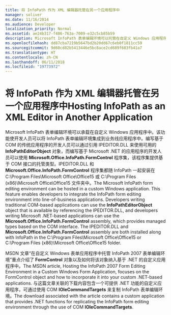 ```yaml
---
title: 将 InfoPath 作为 XML 编辑器托管在另一个应用程序中
manager: soliver
ms.date: 11/16/2014
ms.audience: Developer
localization_priority: Normal
ms.assetid: ae24b317-f486-763a-7009-e32c5cb85b59
description: Microsoft InfoPath 表单编辑环境可以托管在自定义 Windows 应用程序中，这样开发人员可以将 InfoPath 表单编辑环境集成到业务线应用程序中。
ms.openlocfilehash: dd87cba7219b5647bd2b20dd67c6eb0f1811cc59
ms.sourcegitcommit: 9d60cd82b5413446e5bc8ace2cd689f683fb41a7
ms.translationtype: HT
ms.contentlocale: zh-CN
ms.lasthandoff: 06/11/2018
ms.locfileid: "19773972"
---
```

# <a name="hosting-infopath-as-an-xml-editor-in-another-application"></a><span data-ttu-id="945a0-103">将 InfoPath 作为 XML 编辑器托管在另一个应用程序中</span><span class="sxs-lookup"><span data-stu-id="945a0-103">Hosting InfoPath as an XML Editor in Another Application</span></span>

<span data-ttu-id="945a0-p101">Microsoft InfoPath 表单编辑环境可以承载在自定义 Windows 应用程序中。该功能使开发人员可以将 InfoPath 表单编辑环境集成到业务线应用程序中。编写基于 COM 的传统应用程序的开发人员可以通过引用 IPEDITOR.DLL 来使用可用的 **InfoPathEditorObject** 对象，而编写基于 Microsoft .NET 的应用程序的开发人员可以使用 **Microsoft.Office.InfoPath.FormControl** 程序集，该程序集提供基于 COM 接口的托管类型。IPEDITOR.DLL 和 **Microsoft.Office.InfoPath.FormControl** 程序集都随 InfoPath 一起安装在 C:\Program Files\Microsoft Office\Office15 或 C:\Program Files (x86)\Microsoft Office\Office15 文件夹中。</span><span class="sxs-lookup"><span data-stu-id="945a0-p101">The Microsoft InfoPath form editing environment can be hosted in a custom Windows application. This feature enables developers to integrate the InfoPath form editing environment into line-of-business applications. Developers writing traditional COM-based applications can use the **InfoPathEditorObject** object that is available by referencing the IPEDITOR.DLL, and developers writing Microsoft .NET-based applications can use the **Microsoft.Office.InfoPath.FormControl** assembly, which provides managed types based on the COM interface. The IPEDITOR.DLL and **Microsoft.Office.InfoPath.FormControl** assembly are both installed along with InfoPath in the C:\Program Files\Microsoft Office\Office15 or C:\Program Files (x86)\Microsoft Office\Office15 folder.</span></span> 
  
<span data-ttu-id="945a0-108">MSDN 文章“在自定义 Windows 表单应用程序中托管 InfoPath 2007 表单编辑环境”重点介绍了 **FormControl** 对象以及如何将该对象纳入基于 .NET 的自定义应用程序中。</span><span class="sxs-lookup"><span data-stu-id="945a0-108">The MSDN article, Hosting the InfoPath 2007 Form Editing Environment in a Custom Windows Form Application, focuses on the FormControl object and how to incorporate it into your custom .NET-based applications.</span></span> <span data-ttu-id="945a0-109">与这篇文章关联的下载内容包含一个可提供 .NET 功能的自定义应用程序，可通过使用 COM **IOleCommandTargets** 来复制 InfoPath 表单编辑环境。</span><span class="sxs-lookup"><span data-stu-id="945a0-109">The download associated with the article contains a custom application that provides .NET functions for replicating the InfoPath form editing environment through the use of COM **IOleCommandTargets**.</span></span>
  

